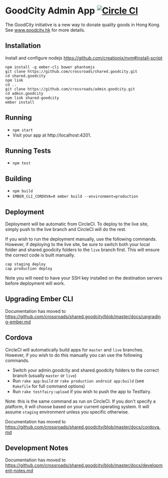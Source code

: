 # GoodCity Admin App [![Circle CI](https://circleci.com/gh/crossroads/admin.goodcity.svg?style=svg)](https://circleci.com/gh/crossroads/admin.goodcity)

The GoodCity initiative is a new way to donate quality goods in Hong Kong. See www.goodcity.hk for more details.

## Installation

Install and configure nodejs https://github.com/creationix/nvm#install-script

```shell
npm install -g ember-cli bower phantomjs
git clone https://github.com/crossroads/shared.goodcity.git
cd shared.goodcity
npm link
cd ..
git clone https://github.com/crossroads/admin.goodcity.git
cd admin.goodcity
npm link shared-goodcity
ember install
```

## Running

* `npm start`
* Visit your app at http://localhost:4201.

## Running Tests

* `npm test`

## Building

* `npm build`
* `EMBER_CLI_CORDOVA=0 ember build --environment=production`

## Deployment

Deployment will be automatic from CircleCI. To deploy to the live site, simply push to the live branch and CircleCI will do the rest.

If you wish to run the deployment manually, use the following commands. However, if deploying to the live site, be sure to switch both your local folder and shared.goodcity folders to the `live` branch first. This will ensure the correct code is built manually.

    cap staging deploy
    cap production deploy

Note you will need to have your SSH key installed on the destination servers before deployment will work.

## Upgrading Ember CLI
Documentation has moved to https://github.com/crossroads/shared.goodcity/blob/master/docs/upgrading-ember.md

## Cordova
CircleCI will automatically build apps for `master` and `live` branches. However, if you wish to do this manually you can use the following commands.

* Switch your admin.goodcity and shared.goodcity folders to the correct branch (usually `master` or `live`)
* Run `rake app:build` or `rake production android app:build` (see `Rakefile` for full command options)
* Run `rake testfairy:upload` if you wish to push the app to Testfairy.

Note: this is the same command as run on CircleCI. If you don't specify a platform, it will choose based on your current operating system. It will assume `staging` environment unless you specific otherwise.

Documentation has moved to https://github.com/crossroads/shared.goodcity/blob/master/docs/cordova.md

## Development Notes
Documentation has moved to https://github.com/crossroads/shared.goodcity/blob/master/docs/development-notes.md
